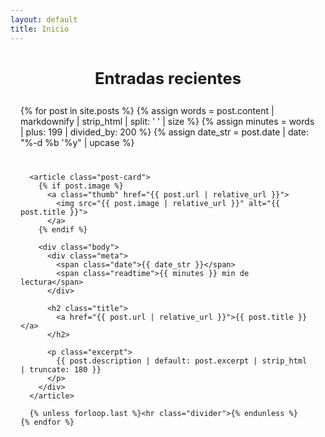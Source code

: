 ```yaml
---
layout: default
title: Inicio
---
```


<style>
  .site-header { border-top: 0 !important; }

  .site-footer { display: none !important; }

  .page-content { padding: 0; }

  .home-wrap {
    max-width: 980px; 
    margin: 2.5rem auto 4rem; 
    padding: 0 1rem;
  }

  .home-title {
    text-align: center; 
    font-size: clamp(1.6rem, 2.2vw, 2.1rem); 
    font-weight: 700; 
    margin: 0 0 1.8rem;
  }

  .post-list {
    display: grid; 
    gap: 1.6rem;
  }

  .post-card {
    display: grid; 
    grid-template-columns: 280px 1fr;
    gap: 1.4rem;
    align-items: start;
    padding: 1.1rem 0;
  }

  .thumb {
    width: 100%; 
    aspect-ratio: 16/9; 
    border-radius: 8px; 
    overflow: hidden; 
    background: #000;
  }

  .thumb img {
    width: 100%; 
    height: 100%; 
    object-fit: cover; 
    display: block;
  }

  .meta {
    display: flex;
    justify-content: space-between;
    align-items: center;
    margin-bottom: .35rem;
    font-size: .95rem;
    letter-spacing: .4px; 
  }

  .date {
    color: #0a7d37;
    font-weight: 700;
    text-transform: uppercase;
  }

  .readtime {
    color: #6b7280;
    white-space: nowrap;
  }

  .title {
    font-size: clamp(1.15rem, 2.2vw, 1.75rem);
    font-weight: 700;
    line-height: 1.25;
    margin: .15rem 0 .35rem;
  }

  .title a {
    color: inherit;
    text-decoration: none;
  }

  .title a:hover { text-decoration: underline; }

  .excerpt {
    color: #4b5563;
    font-size: 1.05rem;
    line-height: 1.5;
    margin: 0;
  }

  .divider {
    border: 0;
    border-top: 1px solid #e5e7eb;
    margin:.6rem 0 0;
  }

  @media (max-width: 760px) { 
    .post-card {
      grid-template-columns: 1fr; 
    } 
    
    .thumb { 
      aspect-ratio: 21/9; 
    } 
  }
</style>

<section class="home-wrap">
  <h1 class="home-title">Entradas recientes</h1>

  <div class="post-list">
    {% for post in site.posts %}
      {% assign words = post.content | markdownify | strip_html | split: ' ' | size %}
      {% assign minutes = words | plus: 199 | divided_by: 200 %}
      {% assign date_str = post.date | date: "%-d %b '%y" | upcase %}

      <article class="post-card">
        {% if post.image %}
          <a class="thumb" href="{{ post.url | relative_url }}">
            <img src="{{ post.image | relative_url }}" alt="{{ post.title }}">
          </a>
        {% endif %}

        <div class="body">
          <div class="meta">
            <span class="date">{{ date_str }}</span>
            <span class="readtime">{{ minutes }} min de lectura</span>
          </div>

          <h2 class="title">
            <a href="{{ post.url | relative_url }}">{{ post.title }}</a>
          </h2>

          <p class="excerpt">
            {{ post.description | default: post.excerpt | strip_html | truncate: 180 }}
          </p>
        </div>
      </article>

      {% unless forloop.last %}<hr class="divider">{% endunless %}
    {% endfor %}
  </div>
</section>
